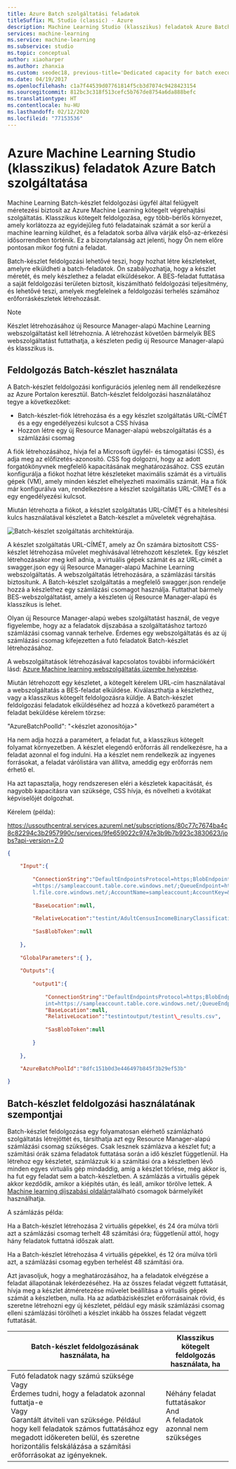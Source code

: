 ```yaml
---
title: Azure Batch szolgáltatási feladatok
titleSuffix: ML Studio (classic) - Azure
description: Machine Learning Studio (klasszikus) feladatok Azure Batch szolgáltatásainak áttekintése. Batch-készlet feldolgozási lehetővé teszi, hogy hozhat létre készleteket, amelyre elküldheti a batch-feladatok.
services: machine-learning
ms.service: machine-learning
ms.subservice: studio
ms.topic: conceptual
author: xiaoharper
ms.author: zhanxia
ms.custom: seodec18, previous-title='Dedicated capacity for batch execution service jobs - Azure Machine Learning Studio (classic) | Microsoft Docs'
ms.date: 04/19/2017
ms.openlocfilehash: c1a7f44539d07761814f5cb3d7074c9428423154
ms.sourcegitcommit: 812bc3c318f513cefc5b767de8754a6da888befc
ms.translationtype: HT
ms.contentlocale: hu-HU
ms.lasthandoff: 02/12/2020
ms.locfileid: "77153536"
---
```

# <a name="azure-batch-service-for-azure-machine-learning-studio-classic-jobs"></a>Azure Machine Learning Studio (klasszikus) feladatok Azure Batch szolgáltatása

Machine Learning Batch-készlet feldolgozási ügyfél által felügyelt méretezési biztosít az Azure Machine Learning kötegelt végrehajtási szolgáltatás. Klasszikus kötegelt feldolgozása, egy több-bérlős környezet, amely korlátozza az egyidejűleg futó feladatainak számát a sor kerül a machine learning küldhet, és a feladatok sorba állva várják első-az-érkezési idősorrendben történik. Ez a bizonytalanság azt jelenti, hogy Ön nem előre pontosan mikor fog futni a feladat.

Batch-készlet feldolgozási lehetővé teszi, hogy hozhat létre készleteket, amelyre elküldheti a batch-feladatok. Ön szabályozhatja, hogy a készlet méretét, és mely készlethez a feladat elküldésekor. A BES-feladat futtatása a saját feldolgozási területen biztosít, kiszámítható feldolgozási teljesítmény, és lehetővé teszi, amelyek megfelelnek a feldolgozási terhelés számához erőforráskészletek létrehozását.

> [!NOTE]
> Készlet létrehozásához új Resource Manager-alapú Machine Learning webszolgáltatást kell létrehoznia. A létrehozást követően bármelyik BES webszolgáltatást futtathatja, a készleten pedig új Resource Manager-alapú és klasszikus is.

## <a name="how-to-use-batch-pool-processing"></a>Feldolgozás Batch-készlet használata

A Batch-készlet feldolgozási konfigurációs jelenleg nem áll rendelkezésre az Azure Portalon keresztül. Batch-készlet feldolgozási használatához tegye a következőket:

-   Batch-készlet-fiók létrehozása és a egy készlet szolgáltatás URL-CÍMÉT és a egy engedélyezési kulcsot a CSS hívása
-   Hozzon létre egy új Resource Manager-alapú webszolgáltatás és a számlázási csomag

A fiók létrehozásához, hívja fel a Microsoft ügyfél- és támogatási (CSS), és adja meg az előfizetés-azonosító. CSS fog dolgozni, hogy az adott forgatókönyvnek megfelelő kapacitásának meghatározásához. CSS ezután konfigurálja a fiókot hozhat létre készleteket maximális számát és a virtuális gépek (VM), amely minden készlet elhelyezheti maximális számát. Ha a fiók már konfigurálva van, rendelkezésre a készlet szolgáltatás URL-CÍMÉT és a egy engedélyezési kulcsot.

Miután létrehozta a fiókot, a készlet szolgáltatás URL-CÍMÉT és a hitelesítési kulcs használatával készletet a Batch-készlet a műveletek végrehajtása.

![Batch-készlet szolgáltatás architektúrája.](./media/dedicated-capacity-for-bes-jobs/pool-architecture.png)

A készlet szolgáltatás URL-CÍMÉT, amely az Ön számára biztosított CSS-készlet létrehozása művelet meghívásával létrehozott készletek. Egy készlet létrehozásakor meg kell adnia, a virtuális gépek számát és az URL-címét a swagger.json egy új Resource Manager-alapú Machine Learning webszolgáltatás. A webszolgáltatás létrehozására, a számlázási társítás biztosítunk. A Batch-készlet szolgáltatás a megfelelő swagger.json rendelje hozzá a készlethez egy számlázási csomagot használja. Futtathat bármely BES-webszolgáltatást, amely a készleten új Resource Manager-alapú és klasszikus is lehet.

Olyan új Resource Manager-alapú webes szolgáltatást használ, de vegye figyelembe, hogy az a feladatok díjszabása a szolgáltatáshoz tartozó számlázási csomag vannak terhelve. Érdemes egy webszolgáltatás és az új számlázási csomag kifejezetten a futó feladatok Batch-készlet létrehozásához.

A webszolgáltatások létrehozásával kapcsolatos további információkért lásd: [Azure Machine learning webszolgáltatás üzembe helyezése](deploy-a-machine-learning-web-service.md).

Miután létrehozott egy készletet, a kötegelt kérelem URL-cím használatával a webszolgáltatás a BES-feladat elküldése. Kiválaszthatja a készlethez, vagy a klasszikus kötegelt feldolgozásra küldje. A Batch-készlet feldolgozási feladatok elküldéséhez ad hozzá a következő paramétert a feladat beküldése kérelem törzse:

"AzureBatchPoolId": "&lt;készlet azonosítója&gt;"

Ha nem adja hozzá a paramétert, a feladat fut, a klasszikus kötegelt folyamat környezetben. A készlet elegendő erőforrás áll rendelkezésre, ha a feladat azonnal el fog indulni. Ha a készlet nem rendelkezik az ingyenes forrásokat, a feladat várólistára van állítva, ameddig egy erőforrás nem érhető el.

Ha azt tapasztalja, hogy rendszeresen eléri a készletek kapacitását, és nagyobb kapacitásra van szüksége, CSS hívja, és növelheti a kvótákat képviselőjét dolgozhat.

Kérelem (példa):

https://ussouthcentral.services.azureml.net/subscriptions/80c77c7674ba4c8c82294c3b2957990c/services/9fe659022c9747e3b9b7b923c3830623/jobs?api-version=2.0

```json
{

    "Input":{
    
        "ConnectionString":"DefaultEndpointsProtocol=https;BlobEndpoint=https://sampleaccount.blob.core.windows.net/;TableEndpoint
        =https://sampleaccount.table.core.windows.net/;QueueEndpoint=https://sampleaccount.queue.core.windows.net/;FileEndpoint=https://zhguim
        l.file.core.windows.net/;AccountName=sampleaccount;AccountKey=&lt;Key&gt;;",
        
        "BaseLocation":null,
        
        "RelativeLocation":"testint/AdultCensusIncomeBinaryClassificationDataset.csv",
        
        "SasBlobToken":null
    
    },
    
    "GlobalParameters":{ },
    
    "Outputs":{
    
        "output1":{
        
            "ConnectionString":"DefaultEndpointsProtocol=https;BlobEndpoint=https://sampleaccount.blob.core.windows.net/;TableEndpo
            int=https://sampleaccount.table.core.windows.net/;QueueEndpoint=https://sampleaccount.queue.core.windows.net/;FileEndpoint=https://sampleaccount.file.core.windows.net/;AccountName=sampleaccount;AccountKey=&lt;Key&gt;",
            "BaseLocation":null,
            "RelativeLocation":"testintoutput/testint\_results.csv",
            
            "SasBlobToken":null
        
        }
    
    },
    
    "AzureBatchPoolId":"8dfc151b0d3e446497b845f3b29ef53b"

}
```

## <a name="considerations-when-using-batch-pool-processing"></a>Batch-készlet feldolgozási használatának szempontjai

Batch-készlet feldolgozása egy folyamatosan elérhető számlázható szolgáltatás létrejöttét és, társíthatja azt egy Resource Manager-alapú számlázási csomag szükséges. Csak lesznek számlázva a készlet fut; a számítási órák száma feladatok futtatása során a idő készlet függetlenül. Ha létrehoz egy készletet, számlázzuk ki a számítási óra a készletben lévő minden egyes virtuális gép mindaddig, amíg a készlet törlése, még akkor is, ha fut egy feladat sem a batch-készletben. A számlázás a virtuális gépek akkor kezdődik, amikor a kiépítés után, és leáll, amikor törölve lettek. A [Machine learning díjszabási oldalán](https://azure.microsoft.com/pricing/details/machine-learning/)található csomagok bármelyikét használhatja.

A számlázás példa:

Ha a Batch-készlet létrehozása 2 virtuális gépekkel, és 24 óra múlva törli azt a számlázási csomag terhelt 48 számítási óra; függetlenül attól, hogy hány feladatok futtatná időszak alatt.

Ha a Batch-készlet létrehozása 4 virtuális gépekkel, és 12 óra múlva törli azt, a számlázási csomag egyben terhelést 48 számítási óra.

Azt javasoljuk, hogy a meghatározásához, ha a feladatok elvégzése a feladat állapotának lekérdezéséhez. Ha az összes feladat végzett futtatását, hívja meg a készlet átméretezése művelet beállítása a virtuális gépek számát a készletben, nulla. Ha az adatbáziskészlet erőforrásainak rövid, és szeretne létrehozni egy új készletet, például egy másik számlázási csomag elleni számlázási törölheti a készlet inkább ha összes feladat végzett futtatását.


| **Batch-készlet feldolgozásának használata, ha**    | **Klasszikus kötegelt feldolgozás használata, ha**  |
|---|---|
|Futó feladatok nagy számú szüksége<br>Vagy<br/>Érdemes tudni, hogy a feladatok azonnal futtatja-e<br/>Vagy<br/>Garantált átviteli van szüksége. Például hogy kell feladatok számos futtatásához egy megadott időkereten belül, és szeretne horizontális felskálázása a számítási erőforrásokat az igényeknek.    | Néhány feladat futtatásakor<br/>And<br/> A feladatok azonnal nem szükséges |
